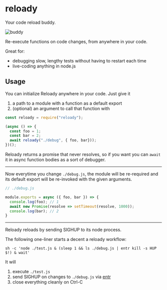 # reloady

Your code reload buddy.

![buddy](https://user-images.githubusercontent.com/1505617/35489842-be91bb66-0468-11e8-88e8-babe130ac3a2.png)

Re-execute functions on code changes, from anywhere in your code.

Great for:
- debugging slow, lengthy tests without having to restart each time
- live-coding anything in node.js

## Usage

You can initialize Reloady anywhere in your code. Just give it 

1. a path to a module with a function as a default export
2. (optional) an argument to call that function with

```js
const reloady = require("reloady");

(async () => {
  const foo = 1;
  const bar = 2;
  await reloady("./debug", { foo, bar}));
})();
```

Reloady returns a promise that never resolves, so if you want you can `await` it in async function bodies
as a sort of debugger.

---

Now everytime you change `./debug.js`, the module will be re-required and its default export will be re-invoked
with the given arguments.

```js
// ./debug.js

module.exports = async ({ foo, bar }) => {
  console.log(foo); // 1
  await new Promise(resolve => setTimeout(resolve, 1000));
  console.log(bar); // 2
}
```

---

Reloady reloads by sending SIGHUP to its node process.

The following one-liner starts a decent a reloady workflow:

```
sh -c 'node ./test.js & (sleep 1 && ls ./debug.js | entr kill -s HUP $!) & wait'
```

It will

1. execute `./test.js`
2. send SIGHUP on changes to `./debug.js` via [entr](http://entrproject.org/)
3. close everything cleanly on Ctrl-C
